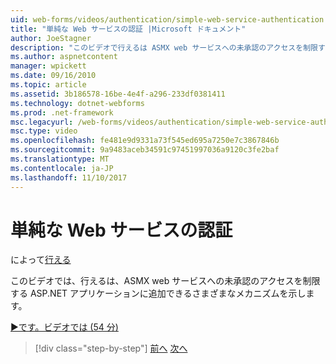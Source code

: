 ```yaml
---
uid: web-forms/videos/authentication/simple-web-service-authentication
title: "単純な Web サービスの認証 |Microsoft ドキュメント"
author: JoeStagner
description: "このビデオで行えるは ASMX web サービスへの未承認のアクセスを制限する ASP.NET アプリケーションに追加できるさまざまなメカニズムについて説明しています."
ms.author: aspnetcontent
manager: wpickett
ms.date: 09/16/2010
ms.topic: article
ms.assetid: 3b186578-16be-4e4f-a296-233df0381411
ms.technology: dotnet-webforms
ms.prod: .net-framework
msc.legacyurl: /web-forms/videos/authentication/simple-web-service-authentication
msc.type: video
ms.openlocfilehash: fe481e9d9331a73f545ed695a7250e7c3867846b
ms.sourcegitcommit: 9a9483aceb34591c97451997036a9120c3fe2baf
ms.translationtype: MT
ms.contentlocale: ja-JP
ms.lasthandoff: 11/10/2017
---
```

<a name="simple-web-service-authentication"></a>単純な Web サービスの認証
====================
によって[行える](https://github.com/JoeStagner)

このビデオでは、行えるは、ASMX web サービスへの未承認のアクセスを制限する ASP.NET アプリケーションに追加できるさまざまなメカニズムを示します。

[&#9654;です。ビデオでは (54 分)](https://channel9.msdn.com/Blogs/ASP-NET-Site-Videos/simple-web-service-authentication)

>[!div class="step-by-step"]
[前へ](implement-the-registration-verification-pattern.md)
[次へ](creating-inactive-users.md)
